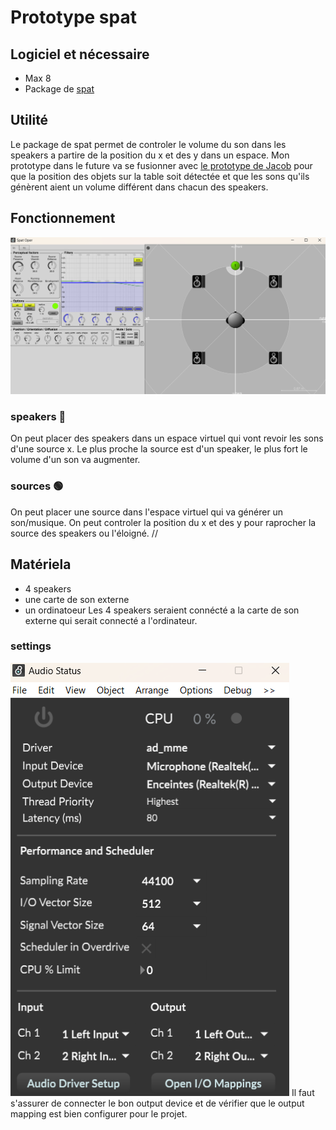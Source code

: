 # Prototype spat

## Logiciel et nécessaire
- Max 8
- Package de [spat](https://forum.ircam.fr/projects/detail/spat/)

## Utilité
 Le package de spat permet de controler le volume du son dans les speakers a partire de la position du x et des y dans un espace. Mon prototype dans le future va se fusionner avec [le prototype de Jacob](https://github.com/Les-gars-d-la-table/prototype) pour que la position des objets sur la table soit détectée et que les sons qu'ils génèrent aient un volume différent dans chacun des speakers.

 ## Fonctionnement
![image du menu de spat](images/spat_menu.png)
### speakers 📢
On peut placer des speakers dans un espace virtuel qui vont revoir les sons d'une source x. Le plus proche la source est d'un speaker, le plus fort le volume d'un son va augmenter.
### sources 🟢
On peut placer une source dans l'espace virtuel qui va générer un son/musique. On peut controler la position du x et des y pour raprocher la source des speakers ou l'éloigné.
//
## Matériela
- 4 speakers
- une carte de son externe
- un ordinatoeur
Les 4 speakers seraient connécté a la carte de son externe qui serait connecté a l'ordinateur.
### settings
![image des settings de spat](images/spat_settings.png)
Il faut s'assurer de connecter le bon output device et de vérifier que le output mapping est bien configurer pour le projet.


